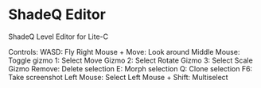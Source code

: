 ShadeQ Editor
========

ShadeQ Level Editor for Lite-C

Controls:
WASD:               Fly
Right Mouse + Move: Look around
Middle Mouse:       Toggle gizmo
1:                  Select Move Gizmo
2:                  Select Rotate Gizmo
3:                  Select Scale Gizmo
Remove:             Delete selection
E:                  Morph selection
Q:                  Clone selection
F6:                 Take screenshot
Left Mouse:         Select
Left Mouse + Shift: Multiselect

